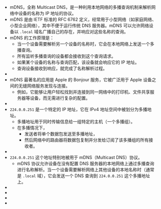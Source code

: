 - mDNS，全称 Multicast DNS，是一种利用本地网络的多播查询机制来解析网络中设备的名称为 IP 地址的协议。
- mDNS 是由 IETF 标准的 RFC 6762 定义，经常用于小型网络（如家庭网络、小型企业网络），其中不便于运行传统 DNS 服务器。mDNS 可以允许网络设备以 `.local` 域名广播自己的存在，并响应对这些名称的查询。
- mDNS 的工作原理是：
	- 当一个设备需要解析另一个设备的名称时，它会在本地网络上发送一个多播查询。
	- 所有监听多播查询的设备都会接收到这个查询请求。
	- 如果某个设备的名称与查询匹配，该设备就会响应它的 IP 地址。
	- 查询设备接收到响应，就完成了名称解析过程。
-
- mDNS 最著名的应用是 Apple 的 Bonjour 服务，它被广泛用于 Apple 设备之间的无缝网络服务发现与连接。
	- 例如，它能够让用户轻松找到并连接到同一网络中的打印机、文件共享服务器等设备，而无需进行复杂的配置。
-
- `224.0.0.251` 是一个特定的 IP 地址，它在 IPv4 地址空间中被划分为多播地址。
	- 多播地址用于同时传输信息给一组特定的主机（一个多播组）。
	- 在多播情况下，
		- 发送者将单个数据包发送至多播地址，
		- 然后网络中的路由器将数据包复制并分发给订阅了该多播组的所有接收者。
-
- `224.0.0.251` 这个地址特别地被用于 mDNS（Multicast DNS）协议。
	- mDNS 协议允许设备在没有配置 DNS 服务器的本地网络上通过多播查询进行名称解析。当一个设备需要解析网络上其他设备的本地名称时（通常是 `.local` 域），它会发送一个 DNS 查询到 `224.0.0.251` 这个多播地址上。
-
-
-
-